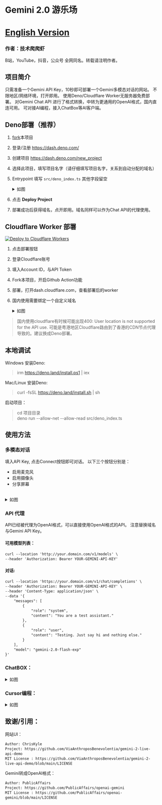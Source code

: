 # Gemini 2.0 游乐场

# [English Version](README_EN.MD)

### 作者：技术爬爬虾
B站，YouTube，抖音，公众号 全网同名。转载请注明作者。

## 项目简介

只需准备一个Gemini API Key，10秒即可部署一个Gemini多模态对话的网站。
不限地区/网络环境，打开即用。
使用Deno/Cloudflare Worker无服务器免费部署。
对Gemini Chat API 进行了格式转换，中转为更通用的OpenAI格式，国内直连可用。
可对接AI编程，接入ChatBox等AI客户端。

## Deno部署（推荐）

1. [fork](https://github.com/tech-shrimp/gemini-playground/fork)本项目
2. 登录/注册 https://dash.deno.com/
3. 创建项目 https://dash.deno.com/new_project
4. 选择此项目，填写项目名字（请仔细填写项目名字，关系到自动分配的域名）
5. Entrypoint 填写 `src/deno_index.ts` 其他字段留空 
   <details>
   <summary>如图</summary>
   
   ![image](/docs/images/1.png)
   </details>
6. 点击 <b>Deploy Project</b>
7. 部署成功后获得域名，点开即用。域名同样可以作为Chat API的代理使用。

## Cloudflare Worker 部署

[![Deploy to Cloudflare Workers](https://deploy.workers.cloudflare.com/button)](https://deploy.workers.cloudflare.com/?url=https://github.com/tech-shrimp/gemini-playground)
1. 点击部署按钮
2. 登录Cloudflare账号
3. 填入Account ID，与API Token
4. Fork本项目，开启Github Action功能
5. 部署，打开dash.cloudflare.com，查看部署后的worker
6. 国内使用需要绑定一个自定义域名
   <details>
   <summary>如图</summary>
   
   ![image](/docs/images/3.png)
   </details>
> 国内使用cloudflare有时候可能出现400: User location is not supported for the API use. 可能是粤港地区Cloudflare路由到了香港的CDN节点代理导致的。建议换成Deno部署。

## 本地调试

Windows 安装Deno:
> irm https://deno.land/install.ps1 | iex

Mac/Linux 安装Deno:
> curl -fsSL https://deno.land/install.sh | sh

启动项目：

>cd 项目目录 <br>
>deno run --allow-net --allow-read src/deno_index.ts


## 使用方法
### 多模态对话
填入API Key, 点击Connect按钮即可对话。
以下三个按钮分别是：
- 启用麦克风
- 启用摄像头
- 分享屏幕
<br>

<details>
   <summary>如图</summary>
   ![image](/docs/images/2.png)
</details>


### API 代理
API已经被代理为OpenAI格式，可以直接使用OpenAI格式的API。
注意替换域名与Gemini API Key。

#### 可用模型列表：
```
curl --location 'http://your.domain.com/v1/models' \
--header 'Authorization: Bearer YOUR-GEMINI-API-KEY'
```

#### 对话:
```
curl --location 'https://your.domain.com/v1/chat/completions' \
--header 'Authorization: Bearer YOUR-GEMINI-API-KEY' \
--header 'Content-Type: application/json' \
--data '{
    "messages": [
        {
            "role": "system",
            "content": "You are a test assistant."
        },
        {
            "role": "user",
            "content": "Testing. Just say hi and nothing else."
        }
    ],
    "model": "gemini-2.0-flash-exp"
}'
```
### ChatBOX：
   <details>
   <summary>如图</summary>
   
   ![image](/docs/images/4.png)
   </details>

### Cursor编程：
   <details>
   <summary>如图</summary>
   
   ![image](/docs/images/5.png)
   </details>



## 致谢/引用：

网站UI： 
```
Author: ChrisKyle
Project: https://github.com/ViaAnthroposBenevolentia/gemini-2-live-api-demo
MIT License : https://github.com/ViaAnthroposBenevolentia/gemini-2-live-api-demo/blob/main/LICENSE
```

Gemini转成OpenAI格式： 
```
Author: PublicAffairs
Project: https://github.com/PublicAffairs/openai-gemini
MIT License : https://github.com/PublicAffairs/openai-gemini/blob/main/LICENSE
```

